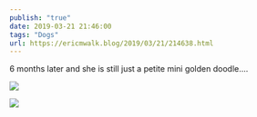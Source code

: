 ```yaml
---
publish: "true"
date: 2019-03-21 21:46:00
tags: "Dogs"
url: https://ericmwalk.blog/2019/03/21/214638.html
---
```


6 months later and she is still just a petite mini golden doodle....

![](https://ericmwalk.blog/uploads/2022/afd7fa919d.jpg)

![](https://ericmwalk.blog/uploads/2022/626102e424.jpg)